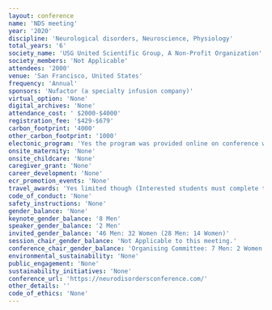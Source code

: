 ```yaml
---
layout: conference 
name: 'NDS meeting'
year: '2020'
discipline: 'Neurological disorders, Neuroscience, Physiology'
total_years: '6'
society_name: 'USG United Scientific Group, A Non-Profit Organization'
society_members: 'Not Applicable'
attendees: '2000'
venue: 'San Francisco, United States'
frequency: 'Annual'
sponsors: 'Nufactor (a specialty infusion company)'
virtual_option: 'None'
digital_archives: 'None'
attendance_cost: ' $2000-$4000'
registration_fee: '$429-$679'
carbon_footprint: '4000'
other_carbon_footprint: '1000'
electonic_program: 'Yes the program was provided online on conference website.'
onsite_maternity: 'None'
onsite_childcare: 'None'
caregiver_grant: 'None'
career_development: 'None'
ecr_promotion_events: 'None'
travel_awards: 'Yes limited though (Interested students must complete the below application for the NDS-2020 Student Fellowship, Fellows are required to present a scientific poster. A poster title and abstract are due at the time of the application. All applications will be reviewed by the scientific review committee and the accepted students will be notified quickly if they are accepted for the NDS-2020 Student Fellowship, Accepted NDS-2020 Student Fellows will receive a discounted conference rate upto 30percent waiver on registration fee, which must be paid before/by June 05, 2020. Limited to 20 fellowship: All accepted NDS-2020 Student Fellows will be asked to help promote the conference onsite at their college, and throughout their social media networks. Students not accepted for the NDS-2020 Student Fellowship, can register by paying full registration fee)'
code_of_conduct: 'None'
safety_instructions: 'None'
gender_balance: 'None'
keynote_gender_balance: '8 Men'
speaker_gender_balance: '2 Men'
invited_gender_balance: '46 Men: 32 Women (28 Men: 14 Women)'
session_chair_gender_balance: 'Not Applicable to this meeting.'
conference_chair_gender_balance: 'Organising Committee: 7 Men: 2 Women'
environmental_sustainability: 'None'
public_engagement: 'None'
sustainability_initiatives: 'None'
conference_url: 'https://neurodisordersconference.com/'
other_details: ''
code_of_ethics: 'None'
---
```

